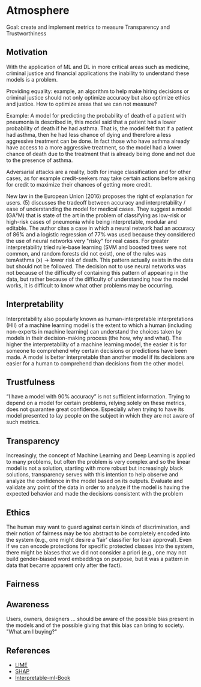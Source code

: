# Atmosphere

Goal: create and implement metrics to measure Transparency and Trustworthiness

## Motivation
With the application of ML and DL in more critical areas such as medicine, criminal justice and financial applications the inability to understand these models is a problem.

Providing equality: example, an algorithm to help make hiring decisions or criminal justice should not only optimize accuracy but also optimize ethics and justice. How to optimize areas that we can not measure?

Example: A model for predicting the probability of death of a patient with pneumonia is described in, this model said that a patient had a lower probability of death if he had asthma. That is, the model felt that if a patient had asthma, then he had less chance of dying and therefore a less aggressive treatment can be done. In fact those who have asthma already have access to a more aggressive treatment, so the model had a lower chance of death due to the treatment that is already being done and not due to the presence of asthma.

Adversarial attacks are a reality, both for image classification and for other cases, as for example credit-seekers may take certain actions before asking for credit to maximize their chances of getting more credit.

New law in the European Union (2016) proposes the right of explanation for users. (5) discusses the tradeoff between accuracy and interpretability / ease of understanding the model for medical cases. They suggest a model (GA²M) that is state of the art in the problem of classifying as low-risk or high-risk cases of pneumonia while being interpretable, modular and editable. The author cites a case in which a neural network had an accuracy of 86% and a logistic regression of 77% was used because they considered the use of neural networks very "risky" for real cases. For greater interpretability tried rule-base learning (SVM and boosted trees were not common, and random forests did not exist), one of the rules was temAsthma (x) -> lower risk of death. This pattern actually exists in the data but should not be followed. The decision not to use neural networks was not because of the difficulty of containing this pattern of appearing in the data, but rather because of the difficulty of understanding how the model works, it is difficult to know what other problems may be occurring.


## Interpretability
Interpretability also popularly known as human-interpretable interpretations (HII) of a machine learning model is the extent to which a human (including non-experts in machine learning) can understand the choices taken by models in their decision-making process (the how, why and what).
 The higher the interpretability of a machine learning model, the easier it is for someone to comprehend why certain decisions or predictions have been made. A model is better interpretable than another model if its decisions are easier for a human to comprehend than decisions from the other model. 
 
            



## Trustfulness
“I have a model with 90% accuracy” is not sufficient information.
Trying to depend on a model for certain problems, relying solely on these metrics, does not guarantee great confidence. Especially when trying to have its model presented to lay people on the subject in which they are not aware of such metrics.




## Transparency
Increasingly, the concept of Machine Learning and Deep Learning is applied to many problems, but often the problem is very complex and so the linear model is not a solution, starting with more robust but increasingly black solutions, transparency serves with this intention to help observe and analyze the confidence in the model based on its outputs.
Evaluate and validate any point of the data in order to analyze if the model is having the expected behavior and made the decisions consistent with the problem


## Ethics
The human may want to guard against certain kinds of discrimination, and their
notion of fairness may be too abstract to be completely encoded into the system (e.g., one
might desire a ‘fair’ classifier for loan approval). Even if we can encode protections for specific
protected classes into the system, there might be biases that we did not consider a priori (e.g.,
one may not build gender-biased word embeddings on purpose, but it was a pattern in data
that became apparent only after the fact).



## Fairness



## Awareness
Users, owners, designers ... should be aware of the possible bias present in the models and of the possible giving that this bias can bring to society. "What am I buying?"


## References
* [LIME](https://github.com/marcotcr/lime)
* [SHAP](https://github.com/slundberg/shap)
* [Interpretable-ml-Book](https://github.com/christophM/interpretable-ml-book)

